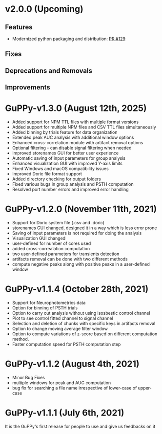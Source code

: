 # v2.0.0 (Upcoming)

## Features

- Modernized python packaging and distribution: [PR #129](https://github.com/LernerLab/GuPPy/pull/129)

## Fixes

## Deprecations and Removals

## Improvements

# GuPPy-v1.3.0 (August 12th, 2025)

- Added support for NPM TTL files with multiple format versions
- Added support for multiple NPM files and CSV TTL files simultaneously
- Added binning by trials feature for data organization
- Extended peak AUC analysis with additional window options
- Enhanced cross-correlation module with artifact removal options
- Optional filtering - can disable signal filtering when needed
- Improved storenames GUI for better user experience
- Automatic saving of input parameters for group analysis
- Enhanced visualization GUI with improved Y-axis limits
- Fixed Windows and macOS compatibility issues
- Improved Doric file format support
- Added directory checking for output folders
- Fixed various bugs in group analysis and PSTH computation
- Resolved port number errors and improved error handling

# GuPPy-v1.2.0 (November 11th, 2021)

- Support for Doric system file (.csv and .doric)
- storenames GUI changed, designed it in a way which is less error prone
- Saving of input parameters is not required for doing the analysis
- Visualization GUI changed
- user-defined for number of cores used
- added cross-correalation computation
- two user-defined parameters for transients detection
- artifacts removal can be done with two different methods
- compute negative peaks along with positive peaks in a user-defined window

# GuPPy-v1.1.4 (October 28th, 2021)

- Support for Neurophotometrics data
- Option for binning of PSTH trials
- Option to carry out analysis without using isosbestic control channel
- Plot to see control fitted channel to signal channel
- Selection and deletion of chunks with specific keys in artifacts removal
- Option to change moving average filter window
- Option to compute variations of z-score based on different computation method.
- Faster computation speed for PSTH computation step

# GuPPy-v1.1.2 (August 4th, 2021)

- Minor Bug Fixes
- multiple windows for peak and AUC computation
- bug fix for searching a file name irrespective of lower-case of upper-case

# GuPPy-v1.1.1 (July 6th, 2021)

It is the GuPPy's first release for people to use and give us feedbacks on it
